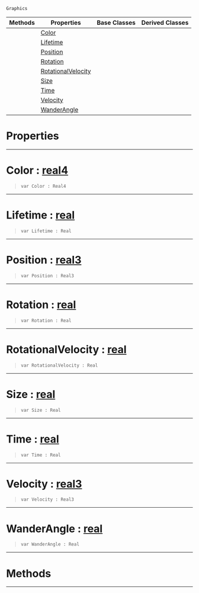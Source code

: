  `Graphics`

|Methods|Properties|Base Classes|Derived Classes|
|---|---|---|---|
| |[ Color](https://github.com/ZilchEngine/ZilchDocs/blob/master/code_reference/class_reference/particle.md#color-zilch-engine-docume)| | |
| |[ Lifetime](https://github.com/ZilchEngine/ZilchDocs/blob/master/code_reference/class_reference/particle.md#lifetime-zilch-engine-doc)| | |
| |[ Position](https://github.com/ZilchEngine/ZilchDocs/blob/master/code_reference/class_reference/particle.md#position-zilch-engine-doc)| | |
| |[ Rotation](https://github.com/ZilchEngine/ZilchDocs/blob/master/code_reference/class_reference/particle.md#rotation-zilch-engine-doc)| | |
| |[ RotationalVelocity](https://github.com/ZilchEngine/ZilchDocs/blob/master/code_reference/class_reference/particle.md#rotationalvelocity-zero)| | |
| |[ Size](https://github.com/ZilchEngine/ZilchDocs/blob/master/code_reference/class_reference/particle.md#size-zilch-engine-documen)| | |
| |[ Time](https://github.com/ZilchEngine/ZilchDocs/blob/master/code_reference/class_reference/particle.md#time-zilch-engine-documen)| | |
| |[ Velocity](https://github.com/ZilchEngine/ZilchDocs/blob/master/code_reference/class_reference/particle.md#velocity-zilch-engine-doc)| | |
| |[ WanderAngle](https://github.com/ZilchEngine/ZilchDocs/blob/master/code_reference/class_reference/particle.md#wanderangle-zilch-engine)| | |


 #  Properties


---  
 #  Color : [real4](https://github.com/ZilchEngine/ZilchDocs/blob/master/code_reference/nada_base_types/real4.md)

> 
> ``` lang=cpp, name=Nada
> var Color : Real4


---  
 #  Lifetime : [real](https://github.com/ZilchEngine/ZilchDocs/blob/master/code_reference/nada_base_types/real.md)

> 
> ``` lang=cpp, name=Nada
> var Lifetime : Real


---  
 #  Position : [real3](https://github.com/ZilchEngine/ZilchDocs/blob/master/code_reference/nada_base_types/real3.md)

> 
> ``` lang=cpp, name=Nada
> var Position : Real3


---  
 #  Rotation : [real](https://github.com/ZilchEngine/ZilchDocs/blob/master/code_reference/nada_base_types/real.md)

> 
> ``` lang=cpp, name=Nada
> var Rotation : Real


---  
 #  RotationalVelocity : [real](https://github.com/ZilchEngine/ZilchDocs/blob/master/code_reference/nada_base_types/real.md)

> 
> ``` lang=cpp, name=Nada
> var RotationalVelocity : Real


---  
 #  Size : [real](https://github.com/ZilchEngine/ZilchDocs/blob/master/code_reference/nada_base_types/real.md)

> 
> ``` lang=cpp, name=Nada
> var Size : Real


---  
 #  Time : [real](https://github.com/ZilchEngine/ZilchDocs/blob/master/code_reference/nada_base_types/real.md)

> 
> ``` lang=cpp, name=Nada
> var Time : Real


---  
 #  Velocity : [real3](https://github.com/ZilchEngine/ZilchDocs/blob/master/code_reference/nada_base_types/real3.md)

> 
> ``` lang=cpp, name=Nada
> var Velocity : Real3


---  
 #  WanderAngle : [real](https://github.com/ZilchEngine/ZilchDocs/blob/master/code_reference/nada_base_types/real.md)

> 
> ``` lang=cpp, name=Nada
> var WanderAngle : Real


---  
 #  Methods


---  
 

 